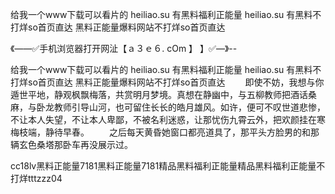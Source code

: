 给我一个www下载可以看片的
heiliao.su 有黑料福利正能量
heiliao.su 有黑料不打烊so首页直达
黑料正能量爆料网站不打烊so首页直达


《——✅手机浏览器打开网沚【ａ３ｅ６. cOm 】 】✅—》--

给我一个www下载可以看片的
heiliao.su 有黑料福利正能量
heiliao.su 有黑料不打烊so首页直达
黑料正能量爆料网站不打烊so首页直达
　　即使不妨，我想与你遁世平地，静观枫飘梅落，共赏明月梦境。真想在静幽中，与五柳教师把酒话桑麻，与卧龙教师引导山河，也可留住长长的皓月雄风。如许，便可不叹世道悲惨，不让本人失望，不让本人卑鄙，不被名利迷惑，让那忧伤九霄云外，把欢颜挂在寒梅枝端，静待早春。
　　之后每天黄昏她窗口都亮道具了，那平头方脸男的和那辆玄色桑塔那卧车再没展示过。





cc18lv黑料正能量7181黑料正能量7181精品黑料福利正能量精品黑料福利正能量不打烊tttzzz04
